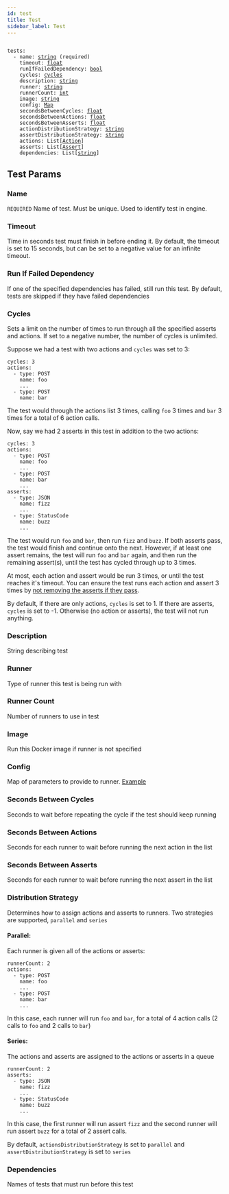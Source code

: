```yaml
---
id: test
title: Test
sidebar_label: Test
---
```


<pre><code>
tests:
  - name: <a href="#name">string</a> (required)
    timeout: <a href="#timeout">float</a>
    runIfFailedDependency: <a href="#run-if-failed-dependency">bool</a>
    cycles: <a href="#cycles">cycles</a>
    description: <a href="#description">string</a>
    runner: <a href="#runner">string</a>
    runnerCount: <a href="#runner-count">int</a>
    image: <a href="#image">string</a>
    config: <a href="#config">Map</a>
    secondsBetweenCycles: <a href="#seconds-between-cycles">float</a>
    secondsBetweenActions: <a href="#seconds-between-actions">float</a>
    secondsBetweenAsserts: <a href="#seconds-between-asserts">float</a>
    actionDistributionStrategy: <a href="#distribution-strategy">string</a>
    assertDistributionStrategy: <a href="#distribution-strategy">string</a>
    actions: List[<a href="action">Action</a>]
    asserts: List[<a href="assert">Assert</a>]
    dependencies: List[<a href="#dependencies">string</a>]
</code></pre>

## Test Params

### Name

`REQUIRED` Name of test. Must be unique. Used to identify test in engine.

### Timeout

Time in seconds test must finish in before ending it. By default, the timeout is
set to 15 seconds, but can be set to a negative value for an infinite timeout.

### Run If Failed Dependency

If one of the specified dependencies has failed, still run this test.
By default, tests are skipped if they have failed dependencies

### Cycles

Sets a limit on the number of times to run through all the specified asserts and
actions. If set to a negative number, the number of cycles is unlimited.

Suppose we had a test with two actions and `cycles` was set to 3:

```
cycles: 3
actions:
  - type: POST
    name: foo
    ...
  - type: POST
    name: bar
```

The test would through the actions list 3 times, calling `foo` 3 times and `bar`
3 times for a total of 6 action calls.

Now, say we had 2 asserts in this test in addition to the two actions:

```
cycles: 3
actions:
  - type: POST
    name: foo
    ...
  - type: POST
    name: bar
    ...
asserts:
  - type: JSON
    name: fizz
    ...
  - type: StatusCode
    name: buzz
    ...
```

The test would run `foo` and `bar`, then run `fizz` and `buzz`.
If both asserts pass, the test would finish and continue onto the next.
However, if at least one assert remains, the test will run `foo` and `bar` again,
and then run the remaining assert(s), until the test has cycled through up to 3 times.

At most, each action and assert would be run 3 times, or until the test reaches it's timeout.
You can ensure the test runs each action and assert 3 times by [not removing the
asserts if they pass](assert.md#keep-if-passed).

By default, if there are only actions, `cycles` is set to 1. If there are asserts,
`cycles` is set to -1. Otherwise (no action or asserts), the test will not run anything.

### Description

String describing test

### Runner

Type of runner this test is being run with

### Runner Count

Number of runners to use in test

### Image

Run this Docker image if runner is not specified

### Config

Map of parameters to provide to runner. <a href="sql-runner#config">Example</a>

### Seconds Between Cycles

Seconds to wait before repeating the cycle if the test should keep running

### Seconds Between Actions

Seconds for each runner to wait before running the next action in the list

### Seconds Between Asserts

Seconds for each runner to wait before running the next assert in the list

### Distribution Strategy

Determines how to assign actions and asserts to runners. Two strategies are supported, `parallel` and `series`

#### Parallel:

Each runner is given all of the actions or asserts:

```
runnerCount: 2
actions:
  - type: POST
    name: foo
    ...
  - type: POST
    name: bar
    ...
```

In this case, each runner will run `foo` and `bar`, for a total of 4 action calls
(2 calls to `foo` and 2 calls to `bar`)

#### Series:

The actions and asserts are assigned to the actions or asserts in a queue

```
runnerCount: 2
asserts:
  - type: JSON
    name: fizz
    ...
  - type: StatusCode
    name: buzz
    ...
```

In this case, the first runner will run assert `fizz` and the second runner will run assert `buzz`
for a total of 2 assert calls.

By default, `actionsDistributionStrategy` is set to `parallel` and `assertDistributionStrategy` is set to `series`

### Dependencies

Names of tests that must run before this test
